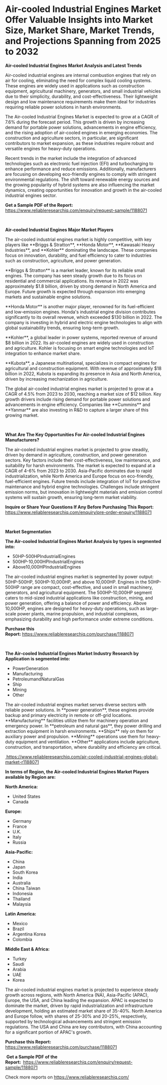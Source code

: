 <p><h1>Air-cooled Industrial Engines Market Offer Valuable Insights into Market Size, Market Share, Market Trends, and Projections Spanning from 2025 to 2032</h1></p><p><strong>Air-cooled Industrial Engines Market Analysis and Latest Trends</strong></p>
<p><p>Air-cooled industrial engines are internal combustion engines that rely on air for cooling, eliminating the need for complex liquid cooling systems. These engines are widely used in applications such as construction equipment, agricultural machinery, generators, and small industrial vehicles due to their simplicity, durability, and cost-effectiveness. Their lightweight design and low maintenance requirements make them ideal for industries requiring reliable power solutions in harsh environments.</p><p>The Air-cooled Industrial Engines Market is expected to grow at a CAGR of 7.6% during the forecast period. This growth is driven by increasing demand for portable power solutions, advancements in engine efficiency, and the rising adoption of air-cooled engines in emerging economies. The construction and agriculture sectors, in particular, are significant contributors to market expansion, as these industries require robust and versatile engines for heavy-duty operations.</p><p>Recent trends in the market include the integration of advanced technologies such as electronic fuel injection (EFI) and turbocharging to enhance performance and reduce emissions. Additionally, manufacturers are focusing on developing eco-friendly engines to comply with stringent environmental regulations. The shift toward renewable energy sources and the growing popularity of hybrid systems are also influencing the market dynamics, creating opportunities for innovation and growth in the air-cooled industrial engines sector.</p></p>
<p><strong>Get a Sample PDF of the Report:&nbsp;</strong> <a href="https://www.reliableresearchiq.com/enquiry/request-sample/1188071?utm_campaign=1906&utm_medium=2&utm_source=Github&utm_content=ia&utm_term=20012025&utm_id=air-cooled-industrial-engines">https://www.reliableresearchiq.com/enquiry/request-sample/1188071</a></p>
<p>&nbsp;</p>
<p><strong>Air-cooled Industrial Engines Major Market Players</strong></p>
<p><p>The air-cooled industrial engines market is highly competitive, with key players like **Briggs & Stratton**, **Honda Motor**, **Kawasaki Heavy Industries**, and **Kohler** dominating the landscape. These companies focus on innovation, durability, and fuel efficiency to cater to industries such as construction, agriculture, and power generation.</p><p>**Briggs & Stratton** is a market leader, known for its reliable small engines. The company has seen steady growth due to its focus on residential and commercial applications. Its revenue in 2022 was approximately $1.8 billion, driven by strong demand in North America and Europe. Future growth is expected through expansion into emerging markets and sustainable engine solutions.</p><p>**Honda Motor** is another major player, renowned for its fuel-efficient and low-emission engines. Honda's industrial engine division contributes significantly to its overall revenue, which exceeded $130 billion in 2022. The company is investing in hybrid and electric engine technologies to align with global sustainability trends, ensuring long-term growth.</p><p>**Kohler**, a global leader in power systems, reported revenue of around $8 billion in 2022. Its air-cooled engines are widely used in construction and agriculture. Kohler is focusing on smart engine technologies and IoT integration to enhance market share.</p><p>**Kubota**, a Japanese multinational, specializes in compact engines for agricultural and construction equipment. With revenue of approximately $18 billion in 2022, Kubota is expanding its presence in Asia and North America, driven by increasing mechanization in agriculture.</p><p>The global air-cooled industrial engines market is projected to grow at a CAGR of 4.5% from 2023 to 2030, reaching a market size of $12 billion. Key growth drivers include rising demand for portable power solutions and advancements in engine efficiency. Companies like **Cummins** and **Yanmar** are also investing in R&D to capture a larger share of this growing market.</p></p>
<p>&nbsp;</p>
<p><strong>What Are The Key Opportunities For Air-cooled Industrial Engines Manufacturers?</strong></p>
<p><p>The air-cooled industrial engines market is projected to grow steadily, driven by demand in agriculture, construction, and power generation sectors. Key factors include their cost-effectiveness, low maintenance, and suitability for harsh environments. The market is expected to expand at a CAGR of 4-6% from 2023 to 2030. Asia-Pacific dominates due to rapid industrialization, while North America and Europe focus on eco-friendly, fuel-efficient engines. Future trends include integration of IoT for predictive maintenance and hybrid engine technologies. Challenges include stringent emission norms, but innovation in lightweight materials and emission control systems will sustain growth, ensuring long-term market viability.</p></p>
<p><strong>Inquire or Share Your Questions If Any Before Purchasing This Report:</strong> <a href="https://www.reliableresearchiq.com/enquiry/pre-order-enquiry/1188071?utm_campaign=1906&utm_medium=2&utm_source=Github&utm_content=ia&utm_term=20012025&utm_id=air-cooled-industrial-engines">https://www.reliableresearchiq.com/enquiry/pre-order-enquiry/1188071</a></p>
<p>&nbsp;</p>
<p><strong>Market Segmentation</strong></p>
<p><strong>The Air-cooled Industrial Engines Market Analysis by types is segmented into:</strong></p>
<p><ul><li>50HP-500HPIndustrialEngines</li><li>500HP-10,000HPIndustrialEngines</li><li>Above10,000HPIndustrialEngines</li></ul></p>
<p><p>The air-cooled industrial engines market is segmented by power output: 50HP-500HP, 500HP-10,000HP, and above 10,000HP. Engines in the 50HP-500HP range are compact, cost-effective, and used in small machinery, generators, and agricultural equipment. The 500HP-10,000HP segment caters to mid-sized industrial applications like construction, mining, and power generation, offering a balance of power and efficiency. Above 10,000HP, engines are designed for heavy-duty operations, such as large-scale power plants, marine propulsion, and industrial complexes, emphasizing durability and high performance under extreme conditions.</p></p>
<p><strong>Purchase this Report:&nbsp;</strong><a href="https://www.reliableresearchiq.com/purchase/1188071?utm_campaign=1906&utm_medium=2&utm_source=Github&utm_content=ia&utm_term=20012025&utm_id=air-cooled-industrial-engines">https://www.reliableresearchiq.com/purchase/1188071</a></p>
<p>&nbsp;</p>
<p><strong>The Air-cooled Industrial Engines Market Industry Research by Application is segmented into:</strong></p>
<p><ul><li>PowerGeneration</li><li>Manufacturing</li><li>PetroleumandNaturalGas</li><li>Ship</li><li>Mining</li><li>Other</li></ul></p>
<p><p>The air-cooled industrial engines market serves diverse sectors with reliable power solutions. In **power generation**, these engines provide backup and primary electricity in remote or off-grid locations. **Manufacturing** facilities utilize them for machinery operation and emergency power. In **petroleum and natural gas**, they power drilling and extraction equipment in harsh environments. **Ships** rely on them for auxiliary power and propulsion. **Mining** operations use them for heavy-duty equipment and ventilation. **Other** applications include agriculture, construction, and transportation, where durability and efficiency are critical.</p></p>
<p><a href="https://www.reliableresearchiq.com/air-cooled-industrial-engines-global-market-r1188071?utm_campaign=1906&utm_medium=2&utm_source=Github&utm_content=ia&utm_term=20012025&utm_id=air-cooled-industrial-engines">&nbsp;https://www.reliableresearchiq.com/air-cooled-industrial-engines-global-market-r1188071</a></p>
<p><strong>In terms of Region, the Air-cooled Industrial Engines Market Players available by Region are:</strong></p>
<p>
    <p> <strong> North America: </strong>
        <ul>
            <li>United States</li>
            <li>Canada</li>
        </ul>
        </p> 
    <p> <strong> Europe: </strong>
        <ul>
            <li>Germany</li>
            <li>France</li>
            <li>U.K.</li>
            <li>Italy</li>
            <li>Russia</li>
        </ul>
        </p> 
    <p> <strong> Asia-Pacific: </strong>
        <ul>
            <li>China</li>
            <li>Japan</li>
            <li>South Korea</li>
            <li>India</li>
            <li>Australia</li>
            <li>China Taiwan</li>
            <li>Indonesia</li>
            <li>Thailand</li>
            <li>Malaysia</li>
        </ul>
        </p> 
    <p> <strong> Latin America: </strong>
        <ul>
            <li>Mexico</li>
            <li>Brazil</li>
            <li>Argentina Korea</li>
            <li>Colombia</li>
        </ul>
        </p> 
    <p> <strong> Middle East & Africa: </strong>
        <ul>
            <li>Turkey</li>
            <li>Saudi</li>
            <li>Arabia</li>
            <li>UAE</li>
            <li>Korea</li>
        </ul>
    </p>
    </p>
<p><p>The air-cooled industrial engines market is projected to experience steady growth across regions, with North America (NA), Asia-Pacific (APAC), Europe, the USA, and China leading the expansion. APAC is expected to dominate the market, driven by rapid industrialization and infrastructure development, holding an estimated market share of 35-40%. North America and Europe follow, with shares of 25-30% and 20-25%, respectively, supported by technological advancements and stringent emission regulations. The USA and China are key contributors, with China accounting for a significant portion of APAC's growth.</p></p>
<p><strong>Purchase this Report: </strong><a href="https://www.reliableresearchiq.com/purchase/1188071?utm_campaign=1906&utm_medium=2&utm_source=Github&utm_content=ia&utm_term=20012025&utm_id=air-cooled-industrial-engines">https://www.reliableresearchiq.com/purchase/1188071</a></p>
<p>&nbsp;<strong>Get a Sample PDF of the Report:&nbsp;&nbsp;</strong><a href="https://www.reliableresearchiq.com/enquiry/request-sample/1188071?utm_campaign=1906&utm_medium=2&utm_source=Github&utm_content=ia&utm_term=20012025&utm_id=air-cooled-industrial-engines">https://www.reliableresearchiq.com/enquiry/request-sample/1188071</a></p>
<p><strong></strong></p>
<p>Check more reports on <a href="https://www.reliableresearchiq.com/?utm_campaign=1906&utm_medium=2&utm_source=Github&utm_content=ia&utm_term=20012025&utm_id=air-cooled-industrial-engines">https://www.reliableresearchiq.com/</a></p>